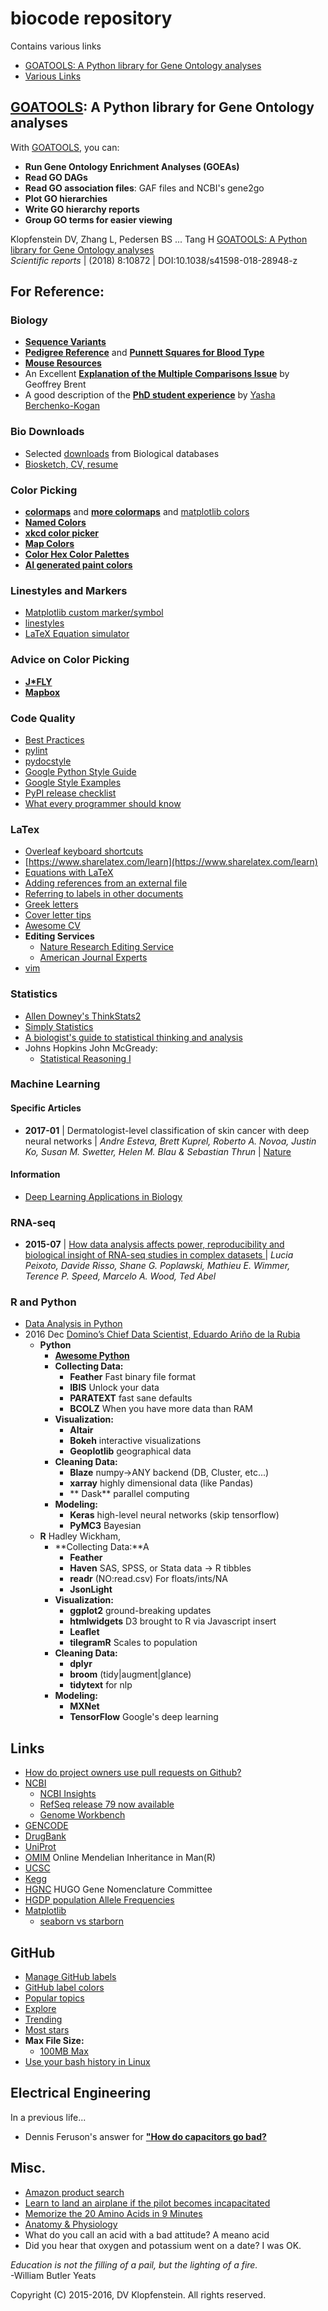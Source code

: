 # biocode repository
Contains various links

  * [GOATOOLS: A Python library for Gene Ontology analyses](#goatools-a-python-library-for-gene-ontology-analyses)
  * [Various Links](#for-reference)

## [GOATOOLS](https://github.com/tanghaibao/goatools/blob/master/README.md): A Python library for Gene Ontology analyses

With [GOATOOLS](https://github.com/tanghaibao/goatools/blob/master/README.md), you can:
  * **Run Gene Ontology Enrichment Analyses (GOEAs)**
  * **Read GO DAGs**
  * **Read GO association files**: GAF files and NCBI's gene2go
  * **Plot GO hierarchies**
  * **Write GO hierarchy reports**
  * **Group GO terms for easier viewing**

Klopfenstein DV, Zhang L, Pedersen BS ... Tang H [GOATOOLS: A Python library for Gene Ontology analyses](https://www.nature.com/articles/s41598-018-28948-z)    
_Scientific reports_ | (2018) 8:10872 | DOI:10.1038/s41598-018-28948-z


## For Reference:

### Biology

  * [**Sequence Variants**](doc/seq_variants.md)
  * [**Pedigree Reference**](./doc/pedigree_reference.png) and [**Punnett Squares for Blood Type**](./doc/ABO_punnett_square.png)
  * [**Mouse Resources**](./doc/mouse_resources/README.md)
  * An Excellent [**Explanation of the Multiple Comparisons Issue**](./doc/multiple_comparisons.md) by Geoffrey Brent
  * A good description of the [**PhD student experience**](./doc/How_PhD_thesis_topic.md)
    by [Yasha Berchenko-Kogan](http://math.mit.edu/~yashabk/)

### Bio Downloads
  * Selected [downloads](biodownloads/README.md) from Biological databases
  * [Biosketch, CV, resume](./doc/resume/biosketch_dvklopfenstein2015.pdf)

### Color Picking
  * [**colormaps**](https://scipy-lectures.github.io/_images/plot_colormaps_1.png) and
    [**more colormaps**](http://matplotlib.org/examples/color/colormaps_reference.html) and
    [matplotlib colors](http://matplotlib.org/api/colors_api.html)
  * [**Named Colors**](http://matplotlib.org/examples/color/named_colors.html)
  * [**xkcd color picker**](http://klaash.github.io/xkcdcolorpicker/#ff0000)
  * [**Map Colors**](http://colorbrewer2.org/)
  * [**Color Hex Color Palettes**](http://www.color-hex.com/color-palettes/popular.php)
  * [**AI generated paint colors**](http://lewisandquark.tumblr.com/post/160776374467/new-paint-colors-invented-by-neural-network)

### Linestyles and Markers 
  * [Matplotlib custom marker/symbol](https://stackoverflow.com/questions/14324270/matplotlib-custom-marker-symbol)    
  * [linestyles](https://matplotlib.org/1.5.3/api/pyplot_api.html#matplotlib.pyplot.plot)    
  * [LaTeX Equation simulator](https://www.codecogs.com/latex/eqneditor.php)

### Advice on Color Picking
  * [**J\*FLY**](http://jfly.iam.u-tokyo.ac.jp/color/index.html)
  * [**Mapbox**](https://www.mapbox.com/tilemill/docs/guides/tips-for-color/)

### Code Quality
  * [Best Practices](https://gist.github.com/sloria/7001839)
  * [pylint](https://www.pylint.org/)
  * [pydocstyle](http://www.pydocstyle.org/en/latest/)
  * [Google Python Style Guide](https://google.github.io/styleguide/pyguide.html)
  * [Google Style Examples](http://sphinxcontrib-napoleon.readthedocs.io/en/latest/example_google.html)
  * [PyPI release checklist](https://github.com/YeoLab/outrigger/blob/master/docs/releases/checklist.md)
  * [What every programmer should know](https://github.com/mr-mig/every-programmer-should-know)

### LaTex
  * [Overleaf keyboard shortcuts](https://www.overleaf.com/articles/overleaf-keyboard-shortcuts/qykqfvmxdnjf)
  * [https://www.sharelatex.com/learn](https://www.sharelatex.com/learn)
  * [Equations with LaTeX](https://www.authorea.com/users/77723/articles/110898-how-to-write-mathematical-equations-expressions-and-symbols-with-latex-a-cheatsheet)
  * [Adding references from an external file](https://texblog.org/2016/08/23/adding-references-from-an-external-file/)
  * [Referring to labels in other documents](http://www.tex.ac.uk/FAQ-extref.html)
  * [Greek letters](https://www.sharelatex.com/learn/List_of_Greek_letters_and_math_symbols)
  * [Cover letter tips](https://stuartcantrill.com/2013/11/02/10-quick-cover-letter-tips-for-submitting-scientific-papers/)
  * [Awesome CV](https://github.com/posquit0/Awesome-CV)
  * **Editing Services**    
    * [Nature Research Editing Service]()
    * [ American Journal Experts]()
  * [vim](https://www.cs.oberlin.edu/~kuperman/help/vim/home.html)

### Statistics
  * [Allen Downey's ThinkStats2](https://github.com/AllenDowney/ThinkStats2)
  * [Simply Statistics](http://simplystatistics.org/)
  * [A biologist's guide to statistical thinking and analysis](http://www.wormbook.org/chapters/www_statisticalanalysis/statisticalanalysis.html)
  * Johns Hopkins John McGready:
    * [Statistical Reasoning I](
       http://ocw.jhsph.edu/index.cfm/go/viewCourse/course/StatisticalReasoning1/coursePage/lectureNotes/)

### Machine Learning
#### Specific Articles
- **2017-01** | Dermatologist-level classification of skin cancer with deep neural networks | *Andre Esteva, Brett Kuprel, Roberto A. Novoa, Justin Ko, Susan M. Swetter, Helen M. Blau & Sebastian Thrun* | [Nature](https://doi.org/10.1038/nature21056)
#### Information
  * [Deep Learning Applications in Biology](https://github.com/gokceneraslan/awesome-deepbio/blob/master/README.md)

### RNA-seq
  * **2015-07** | [How data analysis affects power, reproducibility and biological insight of RNA-seq studies in complex datasets ](
    https://academic.oup.com/nar/article/43/16/7664/1076142/How-data-analysis-affects-power-reproducibility?searchresult=1) |
*Lucia Peixoto, Davide Risso, Shane G. Poplawski, Mathieu E. Wimmer, Terence P. Speed, Marcelo A. Wood, Ted Abel*

### R and Python
  * [Data Analysis in Python](http://www.data-analysis-in-python.org/)    
  * 2016 Dec [Domino’s Chief Data Scientist, Eduardo Ariño de la Rubia](https://blog.dominodatalab.com/video-huge-debate-r-vs-python-data-science/)
    * **Python**    
      * [**Awesome Python**](https://github.com/vinta/awesome-python/blob/master/README.md)
      * **Collecting Data:**
        * **Feather** Fast binary file format    
        * **IBIS** Unlock your data    
        * **PARATEXT** fast sane defaults    
        * **BCOLZ** When you have more data than RAM
      * **Visualization:**    
        * **Altair**    
        * **Bokeh** interactive visualizations    
        * **Geoplotlib** geographical data    
      * **Cleaning Data:**    
        * **Blaze** numpy->ANY backend (DB, Cluster, etc...)   
        * **xarray** highly dimensional data (like Pandas)
        * ** Dask** parallel computing    
      * **Modeling:**    
        * **Keras** high-level neural networks (skip tensorflow)
        * **PyMC3** Bayesian
    * **R** Hadley Wickham,     
      * **Collecting Data:**A
        * **Feather**
        * **Haven** SAS, SPSS, or Stata data -> R tibbles     
        * **readr** (NO:read.csv) For floats/ints/NA
        * **JsonLight** 
      * **Visualization:**    
        * **ggplot2** ground-breaking updates    
        * **htmlwidgets** D3 brought to R via Javascript insert     
        * **Leaflet** 
        * **tilegramR** Scales to population    
      * **Cleaning Data:**    
        * **dplyr**
        * **broom** (tidy|augment|glance)
        * **tidytext** for nlp    
      * **Modeling:**    
        * **MXNet**
        * **TensorFlow** Google's deep learning

## Links

* [How do project owners use pull requests on Github?](
  http://www.gousios.gr/blog/How-do-project-owners-use-pull-requests-on-Github/)
* [NCBI](http://www.ncbi.nlm.nih.gov/)
  * [NCBI Insights](https://ncbiinsights.ncbi.nlm.nih.gov/)
  * [RefSeq release 79 now available](https://www.ncbi.nlm.nih.gov/news/11-07-2016-refseq-79/)
  * [Genome Workbench](https://www.ncbi.nlm.nih.gov/tools/gbench/releasenotes/)
* [GENCODE](http://www.gencodegenes.org/)
* [DrugBank](http://www.drugbank.ca/)
* [UniProt](http://www.uniprot.org/)
* [OMIM](http://www.omim.org/) Online Mendelian Inheritance in Man(R)
* [UCSC](https://genome.ucsc.edu/)
* [Kegg](http://www.genome.jp/kegg/kegg2.html)
* [HGNC](http://www.genenames.org/) HUGO Gene Nomenclature Committee
* [HGDP population Allele Frequencies](http://hgdp.uchicago.edu/data/Alfreqs/)
* [Matplotlib](http://www.aosabook.org/en/matplotlib.html)
  * [seaborn vs starborn](https://github.com/PythonCharmers/starborn/blob/master/doc/starborn_examples.ipynb)

## GitHub

* [Manage GitHub labels](https://github.com/elastic/beats/wiki/How-to-manage-the-GitHub-labels)
* [GitHub label colors](https://codepen.io/Z1MM32M4N/pen/YXxvRq)
* [Popular topics](https://www.gitlogs.com/awesome-topics)
* [Explore](https://github.com/explore)
* [Trending](https://github.com/trending?since=monthly)
* [Most stars](https://github.com/search?l=Go&o=desc&q=go&ref=advsearch&s=stars&type=Repositories)
* **Max File Size:**
  * [100MB Max]([https://stackoverflow.com/questions/17382375/github-file-size-limit-changed-6-18-13-cant-push-now)
* [Use your bash history in Linux](https://www.howtogeek.com/howto/44997/how-to-use-bash-history-to-improve-your-command-line-productivity/)


## Electrical Engineering
In a previous life...
  * Dennis Feruson's answer for [**"How do capacitors go bad?**](./doc/bad_capacitors.md)

## Misc.
  * [Amazon product search](https://docs.aws.amazon.com/AWSECommerceService/latest/DG/ItemSearch.html)
  * [Learn to land an airplane if the pilot becomes incapacitated](
     http://www.aopa.org/aopa-live?watch=lldXB1MjrCR2n2wMlJsc_lpw9C2mbcdf)
  * [Memorize the 20 Amino Acids in 9 Minutes](https://youtu.be/m130s94pMjE)
  * [Anatomy & Physiology](http://highered.mheducation.com/sites/73378233/student_view0/index.html)
  * What do you call an acid with a bad attitude? A meano acid
  * Did you hear that oxygen and potassium went on a date? I was OK.

_Education is not the filling of a pail, but the lighting of a fire._    
-William Butler Yeats

Copyright (C) 2015-2016, DV Klopfenstein. All rights reserved.
